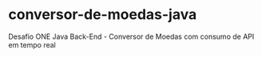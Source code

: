 # conversor-de-moedas-java
Desafio ONE Java Back-End - Conversor de Moedas com consumo de API em tempo real
